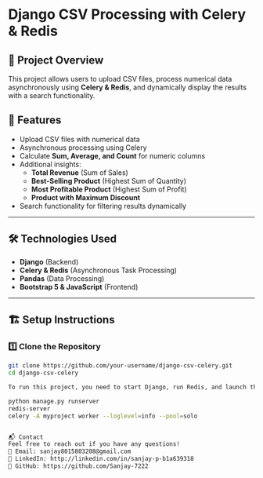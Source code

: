 # Django CSV Processing with Celery & Redis  

## 🚀 Project Overview  
This project allows users to upload CSV files, process numerical data asynchronously using **Celery & Redis**, and dynamically display the results with a search functionality.  

## 📌 Features  
- Upload CSV files with numerical data  
- Asynchronous processing using Celery  
- Calculate **Sum, Average, and Count** for numeric columns  
- Additional insights:
  - **Total Revenue** (Sum of Sales)  
  - **Best-Selling Product** (Highest Sum of Quantity)  
  - **Most Profitable Product** (Highest Sum of Profit)  
  - **Product with Maximum Discount**  
- Search functionality for filtering results dynamically  

---

## 🛠️ Technologies Used  
- **Django** (Backend)  
- **Celery & Redis** (Asynchronous Task Processing)  
- **Pandas** (Data Processing)  
- **Bootstrap 5 & JavaScript** (Frontend)  

---

## 🏗️ Setup Instructions  

### 1️⃣ **Clone the Repository**  
```sh
git clone https://github.com/your-username/django-csv-celery.git
cd django-csv-celery

To run this project, you need to start Django, run Redis, and launch the Celery worker.

python manage.py runserver
redis-server
celery -A myproject worker --loglevel=info --pool=solo


📬 Contact
Feel free to reach out if you have any questions!
📧 Email: sanjay8015803208@gmail.com
🔗 LinkedIn: http://linkedin.com/in/sanjay-p-b1a639318
📂 GitHub: https://github.com/Sanjay-7222

